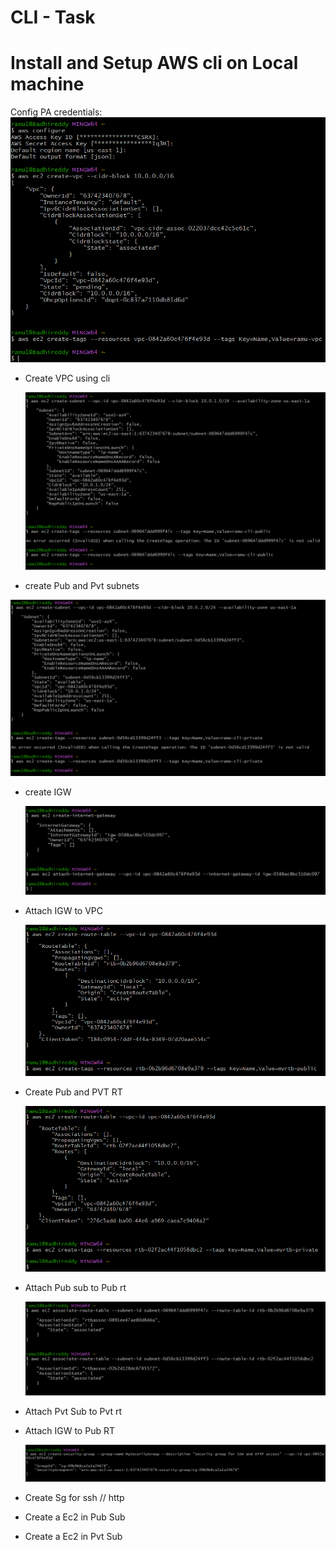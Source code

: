 
# CLI - Task


# Install and Setup AWS cli on Local machine
Config PA credentials:
![preview](cli1.png)

- Create VPC using cli
   
   ![preview](cli2.png)

- create Pub and Pvt subnets

![preview](cli3.png)

- create IGW

  ![preview](cli4.png)

- Attach IGW to VPC

   ![preview](cli5.png)

- Create Pub and PVT RT

   ![preview](cli6.png)

- Attach Pub sub to Pub rt

  ![preview](cli7.png)

- Attach Pvt Sub to Pvt rt
- Attach IGW to Pub RT

   ![preview](cli9.png)

- Create Sg for ssh // http
- Create a Ec2 in Pub Sub
- Create a Ec2 in Pvt Sub 
